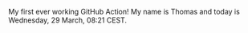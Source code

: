 My first ever working GitHub Action!
My name is Thomas and today is Wednesday, 29 March, 08:21 CEST. 
